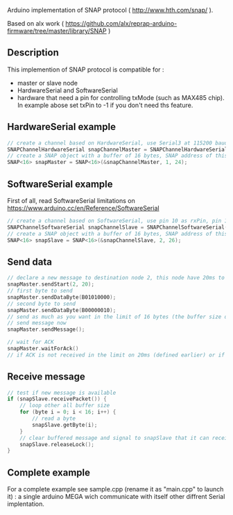 Arduino implementation of SNAP protocol ( http://www.hth.com/snap/ ).

Based on alx work ( https://github.com/alx/reprap-arduino-firmware/tree/master/library/SNAP )


## Description
This implemention of SNAP protocol is compatible for :
 * master or slave node
 * HardwareSerial and SoftwareSerial
 * hardware that need a pin for controlling txMode (such as MAX485 chip). In example abose set txPin to -1 if you don't need ths feature.

## HardwareSerial example
```cpp
// create a channel based on HardwareSerial, use Serial3 at 115200 baud.
SNAPChannelHardwareSerial snapChannelMaster = SNAPChannelHardwareSerial(&Serial3, 115200);
// create a SNAP object with a buffer of 16 bytes, SNAP address of this node is 1, use pin 24 as txMode pin (this pin is set to HIGH when transmitting)
SNAP<16> snapMaster = SNAP<16>(&snapChannelMaster, 1, 24);
```

## SoftwareSerial example
First of all, read SoftwareSerial limitations on https://www.arduino.cc/en/Reference/SoftwareSerial
```cpp
// create a channel based on SoftwareSerial, use pin 10 as rxPin, pin 11 as txPin at 115200 baud.
SNAPChannelSoftwareSerial snapChannelSlave = SNAPChannelSoftwareSerial(10, 11, 115200);
// create a SNAP object with a buffer of 16 bytes, SNAP address of this node is 2, use pin 26 as txMode pin
SNAP<16> snapSlave = SNAP<16>(&snapChannelSlave, 2, 26);
```

## Send data
```cpp
// declare a new message to destination node 2, this node have 20ms to send back an ACK
snapMaster.sendStart(2, 20);
// first byte to send
snapMaster.sendDataByte(B01010000);
// second byte to send
snapMaster.sendDataByte(B00000010);
// send as much as you want in the limit of 16 bytes (the buffer size defined earlier)
// send message now
snapMaster.sendMessage();

// wait for ACK
snapMaster.waitForAck()
// if ACK is not received in the limit on 20ms (defined earlier) or if NACK is received, message will be resend up to 2 times
```

## Receive message
```cpp
// test if new message is available
if (snapSlave.receivePacket()) {
	// loop other all buffer size
	for (byte i = 0; i < 16; i++) {
    	// read a byte
        snapSlave.getByte(i);
    }
    // clear buffered message and signal to snapSlave that it can receive another message
    snapSlave.releaseLock();
}
```

## Complete example
For a complete example see sample.cpp (rename it as "main.cpp" to launch it) : a single arduino MEGA wich communicate with itself other diffrent Serial implentation.
